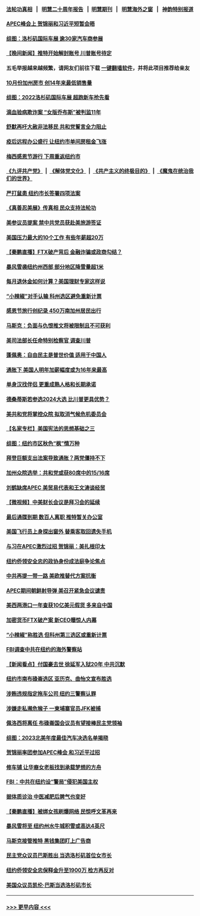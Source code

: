 #### [法轮功真相](https://github.com/gfw-breaker/truth/blob/master/README.md?t=0) &nbsp;&nbsp;|&nbsp;&nbsp; [明慧二十周年报告](https://github.com/gfw-breaker/mh-reports/blob/master/README.md?t=0) &nbsp;&nbsp;|&nbsp;&nbsp;[明慧期刊](https://github.com/gfw-breaker/mh-qikan) &nbsp;&nbsp;|&nbsp;&nbsp; [明慧海外之窗](https://github.com/gfw-breaker/mh-news/blob/master/README.md?t=0) &nbsp;&nbsp;|&nbsp;&nbsp; [神韵特别报道](https://github.com/gfw-breaker/mh-news/blob/master/shenyun.md?t=0)
#### [APEC峰会上 贺锦丽和习近平短暂会晤](../pages/nsc412/n13868909.md?t=11200001) 
#### [组图：洛杉矶国际车展 逾30家汽车商参展](../pages/nsc412/n13869113.md?t=11200001) 
#### [【晚间新闻】推特开始解封账号 川普账号待定](../pages/nsc412/n13868807.md?t=11200001) 
#### 五毛举报越来越频繁，请网友们前往下载 [一键翻墙软件](https://github.com/gfw-breaker/ssr-accounts)，并将此项目推荐给亲友
#### [10月份加州房市 创14年来最低销售量](../pages/nsc412/n13868890.md?t=11200001) 
#### [组图：2022洛杉矶国际车展 超跑新车抢先看](../pages/nsc412/n13868937.md?t=11200001) 
#### [滴血验病欺诈案 “女版乔布斯”被判监11年](../pages/nsc412/n13868846.md?t=11200001) 
#### [舒默再吁大赦非法移民 共和党誓言全力阻止](../pages/nsc412/n13868898.md?t=11200001) 
#### [疫后远程办公盛行 让纽约市单间房租金飞涨](../pages/nsc412/n13868927.md?t=11200001) 
#### [梅西感恩节游行 下周重返纽约市](../pages/nsc412/n13868922.md?t=11200001) 
#### [《九评共产党》](https://github.com/begood0513/9ping.md/blob/master/README.md) &nbsp;|&nbsp; [《解体党文化》](../../../../jtdwh.md/blob/master/README.md)  &nbsp;|&nbsp; [《共产主义的终极目的》](../../../../gczydzjmd.md/blob/master/README.md) &nbsp;|&nbsp; [《魔鬼在统治我们的世界》](../../../../mgztzwmdsj.md/blob/master/README.md) 
#### [严打鼠患 纽约市长签署四项法案](../pages/nsc412/n13868900.md?t=11200001) 
#### [《真善忍美展》传真相 民众支持法轮功](../pages/nsc412/n13867633.md?t=11200001) 
#### [美参议员提案 禁中共党员获赴美旅游签证](../pages/nsc412/n13868791.md?t=11200001) 
#### [美国压力最大的10个工作 有些年薪超20万](../pages/nsc412/n13868865.md?t=11200001) 
#### [【秦鹏直播】FTX破产背后 金融诈骗或政商勾结？](../pages/nsc412/n13868809.md?t=11200001) 
#### [暴风雪袭纽约州西部 部分地区降雪量超1米](../pages/nsc412/n13868802.md?t=11200001) 
#### [每月退休金如何计算？美国理财专家这样说](../pages/nsc412/n13868853.md?t=11200001) 
#### [“小辣椒”对手认输 科州选区避免重新计票](../pages/nsc412/n13868826.md?t=11200001) 
#### [感恩节旅行创纪录 450万南加州居民出行](../pages/nsc412/n13868844.md?t=11200001) 
#### [马斯克：负面与仇恨推文将被限制且不可获利](../pages/nsc412/n13868773.md?t=11200001) 
#### [美司法部长任命特别检察官 调查川普](../pages/nsc412/n13868770.md?t=11200001) 
#### [蓬佩奥：自由民主是普世价值 适用于中国人](../pages/nsc412/n13868777.md?t=11200001) 
#### [通胀下 美国人明年加薪幅度或为16年来最高](../pages/nsc412/n13868757.md?t=11200001) 
#### [单身汉找伴侣 更重成熟人格和长期承诺](../pages/nsc412/n13868778.md?t=11200001) 
#### [德桑蒂斯若参选2024大选 比川普更具优势？](../pages/nsc412/n13868710.md?t=11200001) 
#### [美共和党将掌控众院 拟取消气候危机委员会](../pages/nsc412/n13868747.md?t=11200001) 
#### [【名家专栏】美国宪法的思想基础之三](../pages/nsc412/n13868641.md?t=11200001) 
#### [组图：纽约市区秋色“枫”情万种](../pages/nsc412/n13868718.md?t=11200001) 
#### [拜登巨额支出法案导致通胀？两党僵持不下](../pages/nsc412/n13868712.md?t=11200001) 
#### [加州众院选举：共和党或获80席中的15/16席](../pages/nsc412/n13868162.md?t=11200001) 
#### [刘鹤缺席APEC 美贸易代表和王文涛谈经贸](../pages/nsc412/n13868724.md?t=11200001) 
#### [【微视频】中美财长会议是拜习会的延续](../pages/nsc412/n13868630.md?t=11200001) 
#### [最后通牒到期 数百人离职 推特暂关办公室](../pages/nsc412/n13868699.md?t=11200001) 
#### [美国飞行员上身探出窗外 替乘客取回遗失手机](../pages/nsc412/n13868485.md?t=11200001) 
#### [与习在APEC激烈过招 贺锦丽：美扎根印太](../pages/nsc412/n13868701.md?t=11200001) 
#### [纽约侨领安全忠的政协身份成法庭争论焦点](../pages/nsc412/n13868265.md?t=11200001) 
#### [中共再提一带一路 美欧推替代方案抗衡](../pages/nsc412/n13868587.md?t=11200001) 
#### [APEC期间朝鲜射导弹 美召开紧急会议谴责](../pages/nsc412/n13868588.md?t=11200001) 
#### [美西两港口一年查获10亿美元假货 多来自中国](../pages/nsc412/n13868373.md?t=11200001) 
#### [加密货币FTX破产案 新CEO曝惊人内幕](../pages/nsc412/n13868154.md?t=11200001) 
#### [“小辣椒”称胜选 但科州第三选区或重新计票](../pages/nsc412/n13868282.md?t=11200001) 
#### [FBI调查中共在纽约的海外警察站](../pages/nsc412/n13868319.md?t=11200001) 
#### [【新闻看点】付国豪去世 徐延军入狱20年 中共沉默](../pages/nsc412/n13868146.md?t=11200001) 
#### [纽约市南布碌崙选区 亚历克、曲怡文宣布胜选](../pages/nsc412/n13868322.md?t=11200001) 
#### [涉贿违规指定拖车公司 纽约三警察认罪](../pages/nsc412/n13868325.md?t=11200001) 
#### [涉嫌走私濒危猴子 一柬埔寨官员JFK被捕](../pages/nsc412/n13868324.md?t=11200001) 
#### [佩洛西将离任 布碌崙国会议员有望接棒民主党领袖](../pages/nsc412/n13868305.md?t=11200001) 
#### [组图：2023北美年度最佳汽车决选名单揭晓](../pages/nsc412/n13868219.md?t=11200001) 
#### [贺锦丽率团参加APEC峰会 和习近平过招](../pages/nsc412/n13868090.md?t=11200001) 
#### [修车铺 让华裔女老板找到承载梦想的方舟](../pages/nsc412/n13868196.md?t=11200001) 
#### [FBI：中共在纽约设“警局”侵犯美国主权](../pages/nsc412/n13868089.md?t=11200001) 
#### [据体质诊治 中医减肥后脾气也变好](../pages/nsc412/n13868188.md?t=11200001) 
#### [【秦鹏直播】被绑女孩刷爆网络 民惊呼文革再来](../pages/nsc412/n13868079.md?t=11200001) 
#### [暴风雪将至 纽约州水牛城积雪或高达4英尺](../pages/nsc412/n13868097.md?t=11200001) 
#### [马斯克接管推特 黑钱集团盯上广告商](../pages/nsc412/n13868014.md?t=11200001) 
#### [民主党众议员巴斯胜出 当选洛杉矶首位女市长](../pages/nsc412/n13868072.md?t=11200001) 
#### [纽约侨领安全忠保释金升至1900万 检方再反对](../pages/nsc412/n13867514.md?t=11200001) 
#### [美国众议员凯伦‧巴斯当选洛杉矶市长](../pages/nsc412/n13868122.md?t=11200001) 

----
#### [ >>> 更早内容 <<< ](../indexes/nsc412-earlier.md)
